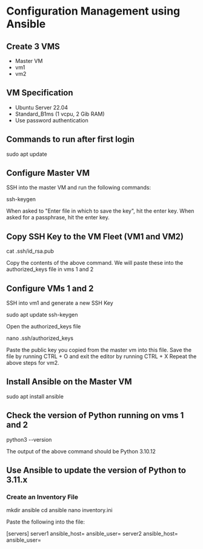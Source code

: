 # Configuration Management using Ansible

## Create 3 VMS
- Master VM
- vm1
- vm2

## VM Specification
- Ubuntu Server 22.04
- Standard_B1ms (1 vcpu, 2 Gib RAM)
- Use password authentication

## Commands to run after first login

  sudo apt update
  
## Configure Master VM
SSH into the master VM and run the following commands:

  ssh-keygen

When asked to "Enter file in which to save the key", hit the enter key.
When asked for a passphrase, hit the enter key.

## Copy SSH Key to the VM Fleet (VM1 and VM2)

  cat .ssh/id_rsa.pub

Copy the contents of the above command. We will paste these into the authorized_keys file in vms 1 and 2

## Configure VMs 1 and 2
SSH into vm1 and generate a new SSH Key

  sudo apt update
  ssh-keygen

Open the authorized_keys file

  nano .ssh/authorized_keys

Paste the public key you copied from the master vm into this file.
Save the file by running CTRL + O and exit the editor by running CTRL + X
Repeat the above steps for vm2.

## Install Ansible on the Master VM

  sudo apt install ansible

## Check the version of Python running on vms 1 and 2

  python3 --version

The output of the above command should be Python 3.10.12

## Use Ansible to update the version of Python to 3.11.x

### Create an Inventory File

  mkdir ansible
  cd ansible
  nano inventory.ini

Paste the following into the file:

  [servers]
  server1 ansible_host=<vm1-ip-address> ansible_user=<your-server-username>
  server2 ansible_host=<vm2-ip-address> ansible_user=<your-server-username>
  
  
  
